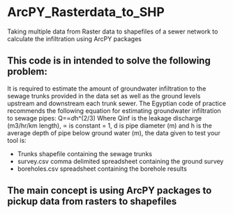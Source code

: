 # ArcPY_Rasterdata_to_SHP
Taking multiple data from Raster data to shapefiles of a sewer network to calculate the infiltration using ArcPY packages

## This code is in intended to solve the following problem:

It is required to estimate the amount of groundwater infiltration to the
sewage trunks provided in the data set as well as the ground levels upstream
and downstream each trunk sewer. The Egyptian code of practice recommends
the following equation for estimating groundwater infiltration to sewage pipes:
Q=∝*d*h^(2/3)
Where Qinf is the leakage discharge (m3/hr/km length), ∝ is constant = 1, d is
pipe diameter (m) and h is the average depth of pipe below ground water (m),
the data given to test your tool is:
- Trunks shapefile containing the sewage trunks
- survey.csv comma delimited spreadsheet containing the ground
survey
- boreholes.csv spreadsheet containing the borehole results

## The main concept is using ArcPY packages to pickup data from rasters to shapefiles
